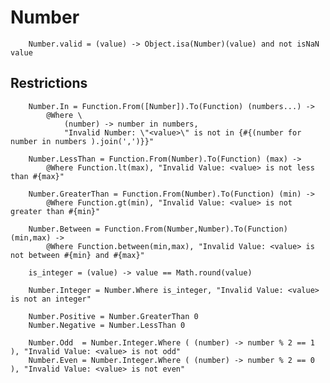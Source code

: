# Number

		
		Number.valid = (value) -> Object.isa(Number)(value) and not isNaN value
	

## Restrictions

		
		Number.In = Function.From([Number]).To(Function) (numbers...) ->
			@Where \
				(number) -> number in numbers,
				"Invalid Number: \"<value>\" is not in {#{(number for number in numbers ).join(',')}}"
		
		Number.LessThan = Function.From(Number).To(Function) (max) ->
			@Where Function.lt(max), "Invalid Value: <value> is not less than #{max}"
			
		Number.GreaterThan = Function.From(Number).To(Function) (min) ->
			@Where Function.gt(min), "Invalid Value: <value> is not greater than #{min}"
	
		Number.Between = Function.From(Number,Number).To(Function) (min,max) ->
			@Where Function.between(min,max), "Invalid Value: <value> is not between #{min} and #{max}"
	
		is_integer = (value) -> value == Math.round(value)
	
		Number.Integer = Number.Where is_integer, "Invalid Value: <value> is not an integer"
	
		Number.Positive = Number.GreaterThan 0
		Number.Negative = Number.LessThan 0
		
		Number.Odd  = Number.Integer.Where ( (number) -> number % 2 == 1 ), "Invalid Value: <value> is not odd"
		Number.Even = Number.Integer.Where ( (number) -> number % 2 == 0 ), "Invalid Value: <value> is not even"
		
